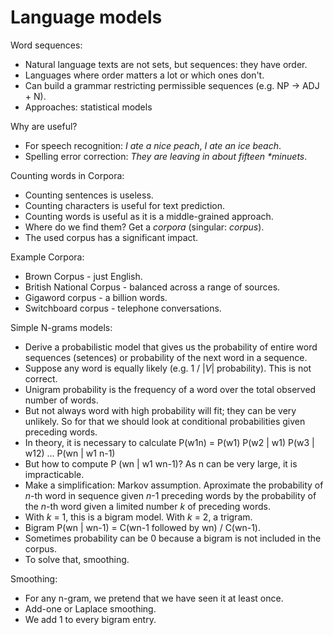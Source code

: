 # Language models

Word sequences:
* Natural language texts are not sets, but sequences: they have order.
* Languages where order matters a lot or which ones don't.
* Can build a grammar restricting permissible sequences (e.g. NP → ADJ + N).
* Approaches: statistical models

Why are useful?
* For speech recognition: _I ate a nice peach_, _I ate an ice beach_.
* Spelling error correction: _They are leaving in about fifteen *minuets_.

Counting words in Corpora:
* Counting sentences is useless.
* Counting characters is useful for text prediction.
* Counting words is useful as it is a middle-grained approach.
* Where do we find them? Get a _corpora_ (singular: _corpus_).
* The used corpus has a significant impact.

Example Corpora:
* Brown Corpus - just English.
* British National Corpus - balanced across a range of sources.
* Gigaword corpus - a billion words.
* Switchboard corpus - telephone conversations.

Simple N-grams models:
* Derive a probabilistic model that gives us the probability of entire word sequences (setences) or probability of the next word in a sequence.
* Suppose any word is equally likely (e.g. 1 / |_V_| probability). This is not correct.
* Unigram probability is the frequency of a word over the total observed number of words.
* But not always word with high probability will fit; they can be very unlikely. So for that we should look at conditional probabilities given preceding words.
* In theory, it is necessary to calculate P(w1n) = P(w1) P(w2 | w1) P(w3 | w12) ... P(wn | w1 n-1)
* But how to compute P (wn | w1 wn-1)? As n can be very large, it is impracticable.
* Make a simplification: Markov assumption. Aproximate the probability of _n_-th word in sequence given _n_-1 preceding words by the probability of the _n_-th word given a limited number _k_ of preceding words.
* With _k_ = 1, this is a bigram model. With _k_ = 2, a trigram.
* Bigram P(wn | wn-1) = C(wn-1 followed by wn) / C(wn-1).
* Sometimes probability can be 0 because a bigram is not included in the corpus.
* To solve that, smoothing.

Smoothing:
* For any n-gram, we pretend that we have seen it at least once.
* Add-one or Laplace smoothing.
* We add 1 to every bigram entry.